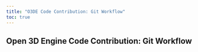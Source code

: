 ```yaml
---
title: "O3DE Code Contribution: Git Workflow"
toc: true
---
```


## Open 3D Engine Code Contribution: Git Workflow
